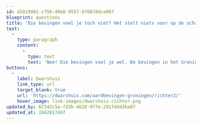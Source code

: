 ```yaml
---
id: d2019001-c750-49e8-9557-970878dca987
blueprint: questions
title: 'Die bevingen voel je toch niet? Het stelt niets voor op de schaal van Richter.'
text:
  -
    type: paragraph
    content:
      -
        type: text
        text: 'Nee! Die bevingen voel je wel. De bevingen in het Groningerveld zijn uniek in verband met de geringe diepte en de samenstelling van de bodem.'
buttons:
  -
    label: Dwarshuis
    link_type: url
    target_blank: true
    url: 'https://dwarshuis.com/aardbevingen-groningen/richter2/'
    hover_image: link-images/dwarshuis-richter.png
updated_by: 67345c5a-fd3b-4628-977e-291fddd3ba07
updated_at: 1662817497
---
```

